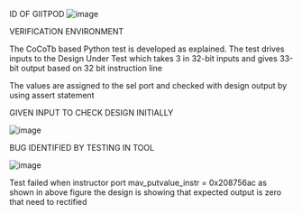 ID OF GIITPOD
![image](https://user-images.githubusercontent.com/109435612/180859696-e1ae4336-511f-4e87-9509-bb717eb25e9f.png)


VERIFICATION ENVIRONMENT

The CoCoTb based Python test is developed as explained. The test drives inputs to the Design Under Test  which takes 3 in 32-bit inputs 
and gives 33-bit output based on 32 bit instruction  line

The values are assigned to the sel port and checked with design output by using assert statement 


GIVEN INPUT TO CHECK DESIGN INITIALLY

![image](https://user-images.githubusercontent.com/109435612/181937548-a83d3f3e-6417-4a24-a88f-e82d29479c16.png)


BUG IDENTIFIED BY TESTING IN TOOL

![image](https://user-images.githubusercontent.com/109435612/180860294-45116c0e-9d57-458b-b778-4a0cbb0b27e2.png)


Test failed when instructor port  mav_putvalue_instr = 0x208756ac as shown in above figure
the design is showing that expected output is zero that need to rectified

